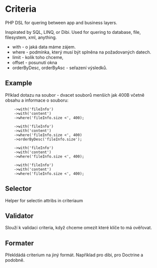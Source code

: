 Criteria
========

PHP DSL for quering between app and business layers.


Inspirated by SQL, LINQ, or Dibi.
Used for quering to database, file, filesystem, xml, anything.

- with - o jaká data máme zájem.
- where - podmínka, který musí být splněna na požadovaných datech.
- limit - kolik toho chceme,
- offset - posunutí okna
- orderByDesc, orderByAsc - seřazení výsledků.


Example
-------

Příklad dotazu na soubor - dvacet souborů menších jak 400B včetně obsahu
a informace o souboru:


```Criteria::range('IO/File', 20)
	->with('fileInfo')
	->with('content')
	->where('fileInfo.size <', 400);
```

```Criteria::range('Article', 20)
	->with('fileInfo')
	->with('content')
	->where('fileInfo.size <', 400)
	->orderByDesc('fileInfo.size');
```

```Criteria::count('Article')
	->with('fileInfo')
	->with('content')
	->where('fileInfo.size <', 400);
```

```Criteria::first('Article')
	->with('fileInfo')
	->with('content')
	->where('fileInfo.size <', 400);
```



Selector
--------
Helper for selectin attribs in criteriaum





Validator
---------
Slouží k validaci criteria, když chceme omezit které klíče to má ověřovat.




Formater
--------
Překldádá criterium na jiný formát. Například pro dibi, pro Doctrine a podobně.


